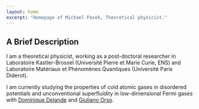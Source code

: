 ```yaml
---
layout: home
excerpt: "Homepage of Michael Pasek, Theoretical physicist."
---
```


## A Brief Description

I am a theoretical physicist, working as a post-doctoral researcher in Laboratoire Kastler-Brossel (Université Pierre et Marie Curie, ENS) 
and Laboratoire Matériaux et Phénomènes Quantiques (Université Paris Diderot).


I am currently studying the properties of cold atomic gases in disordered potentials and unconventional superfluidity in low-dimensional Fermi gases with [Dominique Delande](http://www.lkb.ens.fr/-Delande-Dominique-?lang=en) and [Giuliano Orso](https://sites.google.com/site/giulianoorso/).
